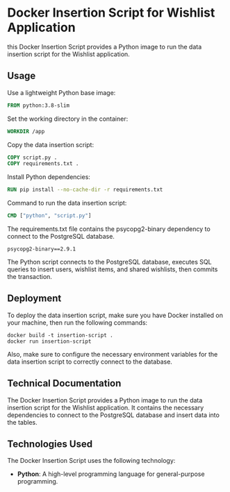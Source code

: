 # Docker Insertion Script for Wishlist Application

this Docker Insertion Script provides a Python image to run the data insertion script for the Wishlist application.

## Usage

Use a lightweight Python base image:

```Dockerfile
FROM python:3.8-slim
```

Set the working directory in the container:

```Dockerfile
WORKDIR /app
```

Copy the data insertion script:

```Dockerfile
COPY script.py .
COPY requirements.txt .
```

Install Python dependencies:

```Dockerfile
RUN pip install --no-cache-dir -r requirements.txt
```

Command to run the data insertion script:

```Dockerfile
CMD ["python", "script.py"]
```

The requirements.txt file contains the psycopg2-binary dependency to connect to the PostgreSQL database.

```
psycopg2-binary==2.9.1
```

The Python script connects to the PostgreSQL database, executes SQL queries to insert users, wishlist items, and shared wishlists, then commits the transaction.

## Deployment

To deploy the data insertion script, make sure you have Docker installed on your machine, then run the following commands:

```
docker build -t insertion-script .
docker run insertion-script
```

Also, make sure to configure the necessary environment variables for the data insertion script to correctly connect to the database.

## Technical Documentation

The Docker Insertion Script provides a Python image to run the data insertion script for the Wishlist application. It contains the necessary dependencies to connect to the PostgreSQL database and insert data into the tables.

## Technologies Used

The Docker Insertion Script uses the following technology:

- **Python**: A high-level programming language for general-purpose programming.